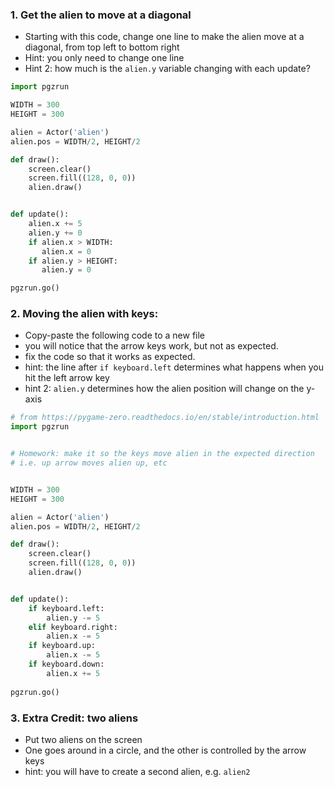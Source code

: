 ### 1. Get the alien to move at a diagonal

* Starting with this code, change one line to make the alien move at a diagonal, from top left to bottom right
* Hint: you only need to change one line
* Hint 2: how much is the `alien.y` variable changing with each update? 

```python
import pgzrun

WIDTH = 300
HEIGHT = 300

alien = Actor('alien')
alien.pos = WIDTH/2, HEIGHT/2

def draw():
    screen.clear()
    screen.fill((128, 0, 0))
    alien.draw()


def update():
    alien.x += 5
    alien.y += 0
    if alien.x > WIDTH:
       alien.x = 0
    if alien.y > HEIGHT:
       alien.y = 0

pgzrun.go()
```

### 2. Moving the alien with keys:

* Copy-paste the following code to a new file
* you will notice that the arrow keys work, but not as expected.
* fix the code so that it works as expected.
* hint: the line after `if keyboard.left` determines what happens when you hit the left arrow key
* hint 2: `alien.y` determines how the alien position will change on the y-axis

```python
# from https://pygame-zero.readthedocs.io/en/stable/introduction.html
import pgzrun


# Homework: make it so the keys move alien in the expected direction
# i.e. up arrow moves alien up, etc


WIDTH = 300
HEIGHT = 300

alien = Actor('alien')
alien.pos = WIDTH/2, HEIGHT/2

def draw():
    screen.clear()
    screen.fill((128, 0, 0))
    alien.draw()


def update():
    if keyboard.left:
        alien.y -= 5
    elif keyboard.right:
        alien.x -= 5    
    if keyboard.up:
        alien.x -= 5    
    if keyboard.down:
        alien.x += 5    
    
pgzrun.go()
```

### 3. Extra Credit: two aliens

* Put two aliens on the screen
* One goes around in a circle, and the other is controlled by the arrow keys
* hint: you will have to create a second alien, e.g. `alien2`
